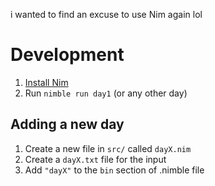i wanted to find an excuse to use Nim again lol

# Development

1. [Install Nim](https://nim-lang.org/install.html)
1. Run `nimble run day1` (or any other day)

## Adding a new day

1. Create a new file in `src/` called `dayX.nim`
1. Create a `dayX.txt` file for the input
1. Add `"dayX"` to the `bin` section of .nimble file
